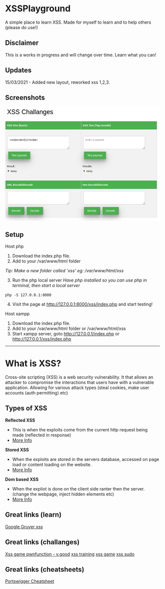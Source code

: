 # XSSPlayground

A simple place to learn XSS.
Made for myself to learn and to help others (please do use!)

## Disclaimer

This is a works in progress and will change over time. Learn what you can! 

## Updates

15/03/2021 - Added new layout, reworked xss 1,2,3.

## Screenshots

![](/assets/xss.png)

## Setup

Host php

1. Download the index.php file.
2. Add to your /var/www/html folder

*Tip: Make a new folder called 'xss' eg: /var/www/html/xss*

3. Run the php local server
*Have php installed so you can use php in terminal, then start a local server*

```
php -S 127.0.0.1:8000
```

4. Visit the page at http://127.0.0.1:8000/xss/index.php and start testing! 

Host xampp

1. Download the index.php file.
2. Add to your /var/www/html folder or /var/www/html/xss
3. Start xampp server, goto http://127.0.0.1/index.php or http://127.0.0.1/xss/index.php

---

# What is XSS?

Cross-site scripting (XSS) is a web security vulnerability. It that allows an attacker to compromise the interactions that users have with a vulnerable application. Allowing for various attack types (steal cookies, make user accounts (auth permitting) etc)

## Types of XSS

**Reflected XSS**

- This is when the exploits come from the current http request being made (reflected in response)
- [More Info](https://portswigger.net/web-security/cross-site-scripting/reflected)
 

**Stored XSS**

- When the exploits are stored in the servers database, accessed on page load or content loading on the website. 
- [More Info](https://portswigger.net/web-security/cross-site-scripting/stored)


**Dom based XSS**

- When the expliot is done on the client side ranter then the server. (change the webpage, inject hidden elements etc)
- [More Info](https://portswigger.net/web-security/cross-site-scripting/dom-based)

    
    
## Great links (learn)
[Google Gruyer xss](http://google-gruyere.appspot.com/)


## Great links (challanges)

[Xss game pwnfunction - v.good](https://xss.pwnfunction.com/)
[xss training](https://xss.challenge.training.hacq.me/)
[xss game](http://xss-game.appspot.com/)
[xss sudo](http://www.sudo.co.il/xss/)

## Great links (cheatsheets)
[Portswigger Cheatsheet](https://portswigger.net/web-security/cross-site-scripting/cheat-sheet)
